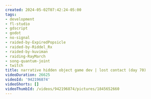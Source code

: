 ```yaml
---
created: 2024-05-02T07:42:24-05:00
tags:
- development
- fl-studio
- gdscript
- godot
- no-signal
- raided-by-ExpiredPopsicle
- raided-by-Riddel_Rx
- raided-by-kuviman
- raiding-RayMarch
- song-quantum-joint
- twitch
title: narrative hidden object game dev | lost contact (day 70)
videoDuration: 26625
videoId: '942196874'
videoShorts: []
videoThumbId: /videos/942196874/pictures/1845652660
---
```

